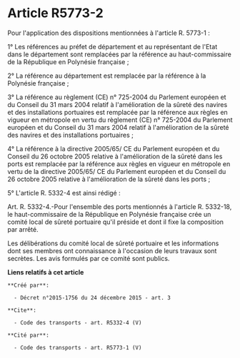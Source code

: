 # Article R5773-2

Pour l'application des dispositions mentionnées à l'article R. 5773-1 : 

1° Les références au préfet de département et au représentant de l'Etat dans le département sont remplacées par la référence
au haut-commissaire de la République en Polynésie française ; 

2° La référence au département est remplacée par la référence à la Polynésie française ; 

3° La référence au règlement (CE) n° 725-2004 du Parlement européen et du Conseil du 31 mars 2004 relatif à l'amélioration de
la sûreté des navires et des installations portuaires est remplacée par la référence aux règles en vigueur en métropole en
vertu du règlement (CE) n° 725-2004 du Parlement européen et du Conseil du 31 mars 2004 relatif à l'amélioration de la sûreté
des navires et des installations portuaires ; 

4° La référence à la directive 2005/65/ CE du Parlement européen et du Conseil du 26 octobre 2005 relative à l'amélioration
de la sûreté dans les ports est remplacée par la référence aux règles en vigueur en métropole en vertu de la directive
2005/65/ CE du Parlement européen et du Conseil du 26 octobre 2005 relative à l'amélioration de la sûreté dans les ports ; 

5° L'article R. 5332-4 est ainsi rédigé : 

Art. R. 5332-4.-Pour l'ensemble des ports mentionnés à l'article R. 5332-18, le haut-commissaire de la République en
Polynésie française crée un comité local de sûreté portuaire qu'il préside et dont il fixe la composition par arrêté. 

Les délibérations du comité local de sûreté portuaire et les informations dont ses membres ont connaissance à l'occasion de
leurs travaux sont secrètes. Les avis formulés par ce comité sont publics.

**Liens relatifs à cet article**

	**Créé par**:

	  - Décret n°2015-1756 du 24 décembre 2015 - art. 3

	**Cite**:

	  - Code des transports - art. R5332-4 (V)

	**Cité par**:

	  - Code des transports - art. R5773-1 (V)
